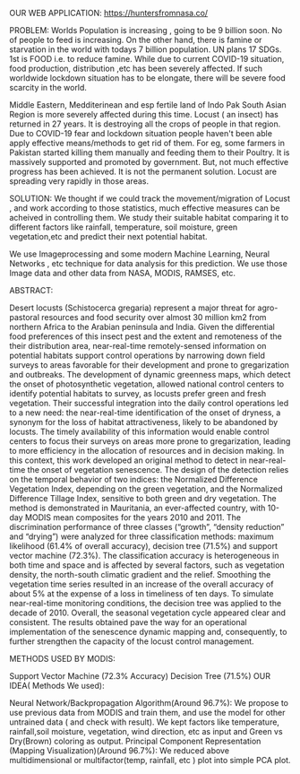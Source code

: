 OUR WEB APPLICATION: https://huntersfromnasa.co/

PROBLEM: Worlds Population is increasing , going to be 9 billion soon. No of people to feed is increasing. On the other hand, there is famine or starvation in the world with todays 7 billion population. UN plans 17 SDGs. 1st is FOOD i.e. to reduce famine. While due to current COVID-19 situation, food production, distribution ,etc has been severely affected. If such worldwide lockdown situation has to be elongate, there will be severe food scarcity in the world.

Middle Eastern, Medditerinean and esp fertile land of Indo Pak South Asian Region is more severely affected during this time. Locust ( an insect) has returned in 27 years. It is destroying all the crops of people in that region. Due to COVID-19 fear and lockdown situation people haven't been able apply effective means/methods to get rid of them. For eg, some farmers in Pakistan started killing them manually and feeding them to their Poultry. It is massively supported and promoted by government. But, not much effective progress has been achieved. It is not the permanent solution. Locust are spreading very rapidly in those areas.

SOLUTION: We thought if we could track the movement/migration of Locust , and work according to those statistics, much effective measures can be acheived in controlling them. We study their suitable habitat comparing it to different factors like rainfall, temperature, soil moisture, green vegetation,etc and predict their next potential habitat.

We use Imageprocessing and some modern Machine Learning, Neural Networks , etc technique for data analysis for this prediction. We use those Image data and other data from NASA, MODIS, RAMSES, etc.

ABSTRACT:

Desert locusts (Schistocerca gregaria) represent a major threat for agro-pastoral resources and food security over almost 30 million km2 from northern Africa to the Arabian peninsula and India. Given the differential food preferences of this insect pest and the extent and remoteness of the their distribution area, near-real-time remotely-sensed information on potential habitats support control operations by narrowing down field surveys to areas favorable for their development and prone to gregarization and outbreaks. The development of dynamic greenness maps, which detect the onset of photosynthetic vegetation, allowed national control centers to identify potential habitats to survey, as locusts prefer green and fresh vegetation. Their successful integration into the daily control operations led to a new need: the near-real-time identification of the onset of dryness, a synonym for the loss of habitat attractiveness, likely to be abandoned by locusts. The timely availability of this information would enable control centers to focus their surveys on areas more prone to gregarization, leading to more efficiency in the allocation of resources and in decision making. In this context, this work developed an original method to detect in near-real-time the onset of vegetation senescence. The design of the detection relies on the temporal behavior of two indices: the Normalized Difference Vegetation Index, depending on the green vegetation, and the Normalized Difference Tillage Index, sensitive to both green and dry vegetation. The method is demonstrated in Mauritania, an ever-affected country, with 10-day MODIS mean composites for the years 2010 and 2011. The discrimination performance of three classes (“growth”, “density reduction” and “drying”) were analyzed for three classification methods: maximum likelihood (61.4% of overall accuracy), decision tree (71.5%) and support vector machine (72.3%). The classification accuracy is heterogeneous in both time and space and is affected by several factors, such as vegetation density, the north-south climatic gradient and the relief. Smoothing the vegetation time series resulted in an increase of the overall accuracy of about 5% at the expense of a loss in timeliness of ten days. To simulate near-real-time monitoring conditions, the decision tree was applied to the decade of 2010. Overall, the seasonal vegetation cycle appeared clear and consistent. The results obtained pave the way for an operational implementation of the senescence dynamic mapping and, consequently, to further strengthen the capacity of the locust control management.

METHODS USED BY MODIS:

Support Vector Machine (72.3% Accuracy)
Decision Tree (71.5%)
OUR IDEA( Methods We used):

Neural Network/Backpropagation Algorithm(Around 96.7%): We propose to use previous data from MODIS and train them, and use the model for other untrained data ( and check with result). We kept factors like temperature, rainfall,soil moisture, vegetation, wind direction, etc as input and Green vs Dry(Brown) coloring as output.
Principal Component Representation (Mapping Visualization)(Around 96.7%): We reduced above multidimensional or multifactor(temp, rainfall, etc ) plot into simple PCA plot.
